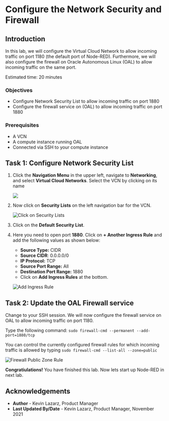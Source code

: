 # Configure the Network Security and Firewall

## Introduction

In this lab, we will configure the Virtual Cloud Network to allow incoming traffic on port 1180 (the default port of Node-RED).
Furthermore, we will also configure the firewall on Oracle Autonomous Linux (OAL) to allow incoming traffic on the same port.

Estimated time: 20 minutes

### Objectives
* Configure Network Security List to allow incoming traffic on port 1880
* Configure the firewall service on (OAL) to allow incoming traffic on port 1880

### Prerequisites
* A VCN
* A compute instance running OAL
* Connected via SSH to your compute instance

## Task 1: Configure Network Security List

1. Click the **Navigation Menu** in the upper left, navigate to **Networking**, and select **Virtual Cloud Networks**. Select the VCN by clicking on its name

	![](https://oracle-livelabs.github.io/common/images/console/networking-vcn.png " ")

2. Now click on **Security Lists** on the left navigation bar for the VCN.

   ![Click on Security Lists](images/vcn2.png " ")

3. Click on the **Default Security List**.

4. Here you need to open port **1880**. Click on **+ Another Ingress Rule** and add the following values as shown below:

   - **Source Type:** CIDR
   - **Source CIDR**: 0.0.0.0/0
   - **IP Protocol:** TCP
   - **Source Port Range:** All
   - **Destination Port Range:** 1880
   - Click on **Add Ingress Rules** at the bottom.

   ![Add Ingress Rule](images/addIngress1.png " ")

## Task 2: Update the OAL Firewall service

Change to your SSH session. We will now configure the firewall service on OAL to allow incoming traffic on port 1180.

Type the following command: `sudo firewall-cmd --permanent --add-port=1880/tcp`

You can control the currently configured firewall rules for which incoming traffic is allowed by typing `sudo firewall-cmd --list-all --zone=public`

![Firewall Public Zone Rule](images/firewall-public-rules.png " ")

**Congratiulations!** You have finished this lab. Now lets start up Node-RED in next lab.

## Acknowledgements
* **Author** - Kevin Lazarz, Product Manager
* **Last Updated By/Date** - Kevin Lazarz, Product Manager, November 2021
